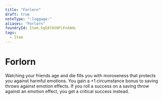 ```yaml
---
title: "Forlorn"
draft: true
noteType: ":luggage:"
aliases: "Forlorn"
foundryId: Item.5gE87dV8PiFnXAHL
tags:
  - Item
---
```


# Forlorn

Watching your friends age and die fills you with moroseness that protects you against harmful emotions. You gain a +1 circumstance bonus to saving throws against emotion effects. If you roll a success on a saving throw against an emotion effect, you get a critical success instead.
